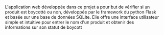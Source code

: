 L'application web développée dans ce projet a pour but de vérifier si un produit est boycotté ou non, développée par le framework du python Flask et basée sur une base de données SQLite. Elle offre une interface utilisateur simple et intuitive pour entrer le nom d'un produit et obtenir des informations sur son statut de boycott
